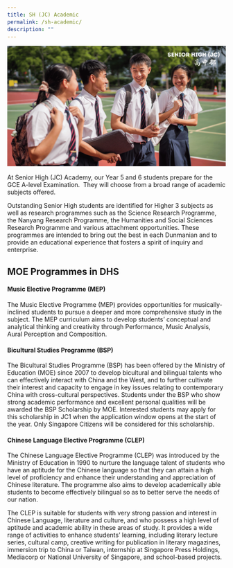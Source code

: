```yaml
---
title: SH (JC) Academic
permalink: /sh-academic/
description: ""
---
```

![](/images/Homepage/Senior%20High.png)

At Senior High (JC) Academy, our Year 5 and 6 students prepare for the GCE A-level Examination.  They will choose from a broad range of academic subjects offered.  

Outstanding Senior High students are identified for Higher 3 subjects as well as research programmes such as the Science Research Programme, the Nanyang Research Programme, the Humanities and Social Sciences Research Programme and various attachment opportunities. These programmes are intended to bring out the best in each Dunmanian and to provide an educational experience that fosters a spirit of inquiry and enterprise.

## MOE Programmes in DHS

#### **Music Elective Programme (MEP)**
The Music Elective Programme (MEP) provides opportunities for musically-inclined students to pursue a deeper and more comprehensive study in the subject. The MEP curriculum aims to develop students’ conceptual and analytical thinking and creativity through Performance, Music Analysis, Aural Perception and Composition.

#### **Bicultural Studies Programme (BSP)**
The Bicultural Studies Programme (BSP) has been offered by the Ministry of Education (MOE) since 2007 to develop bicultural and bilingual talents who can effectively interact with China and the West, and to further cultivate their interest and capacity to engage in key issues relating to contemporary China with cross-cultural perspectives. Students under the BSP who show strong academic performance and excellent personal qualities will be awarded the BSP Scholarship by MOE. Interested students may apply for this scholarship in JC1 when the application window opens at the start of the year. Only Singapore Citizens will be considered for this scholarship.

#### **Chinese Language Elective Programme (CLEP)**

The Chinese Language Elective Programme (CLEP) was introduced by the Ministry of Education in 1990 to nurture the language talent of students who have an aptitude for the Chinese language so that they can attain a high level of proficiency and enhance their understanding and appreciation of Chinese literature. The programme also aims to develop academically able students to become effectively bilingual so as to better serve the needs of our nation.

The CLEP is suitable for students with very strong passion and interest in Chinese Language, literature and culture, and who possess a high level of aptitude and academic ability in these areas of study. It provides a wide range of activities to enhance students’ learning, including literary lecture series, cultural camp, creative writing for publication in literary magazines, immersion trip to China or Taiwan, internship at Singapore Press Holdings, Mediacorp or National University of Singapore, and school-based projects.

